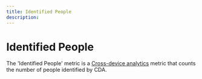 ```yaml
---
title: Identified People
description:
---
```

# Identified People

The 'Identified People' metric is a [Cross-device analytics](../cda/overview.md) metric that counts the number of people identified by CDA.

